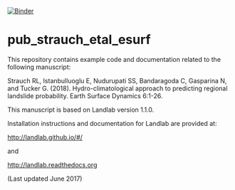 
[![Binder](https://mybinder.org/badge_logo.svg)](https://mybinder.org/v2/gh/ChristinaB/pub_strauch_etal_esurf/master?filepath=https%3A%2F%2Fgithub.com%2FChristinaB%2Fpub_strauch_etal_esurf%2Fblob%2Fmaster%2FSynthetic_recharge_LandlabLandslide.ipynb)

# pub_strauch_etal_esurf
This repository contains example code and documentation related to the following manuscript:

Strauch RL, Istanbulluoglu E, Nudurupati SS, Bandaragoda C, Gasparina N, and Tucker G. (2018). Hydro-climatological approach to predicting regional landslide probability. Earth Surface Dynamics 6:1-26.

This manuscript is based on Landlab version 1.1.0.

Installation instructions and documentation for Landlab are provided at:

http://landlab.github.io/#/

and

http://landlab.readthedocs.org

(Last updated June 2017)
